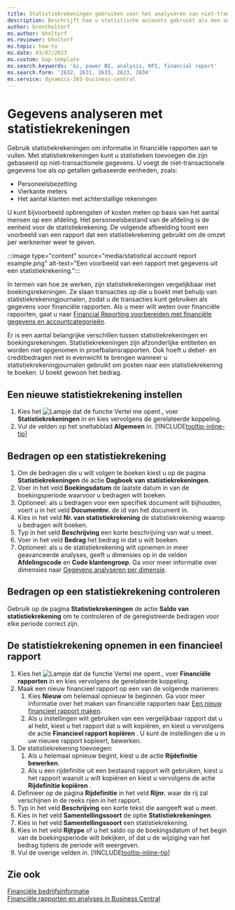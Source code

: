 ```yaml
---
title: Statistiekrekeningen gebruiken voor het analyseren van niet-transactionele gegevens
description: Beschrijft hoe u statistische accounts gebruikt als een andere gegevensbron voor uw analyses.
author: brentholtorf
ms.author: bholtorf
ms.reviewer: bholtorf
ms.topic: how-to
ms.date: 03/07/2023
ms.custom: bap-template
ms.search.keywords: 'bi, power BI, analysis, KPI, financial report'
ms.search.form: '2632, 2631, 2633, 2623, 2634'
ms.service: dynamics-365-business-central
---
```

# <a name="analyze-data-with-statistical-accounts"></a>Gegevens analyseren met statistiekrekeningen

Gebruik statistiekrekeningen om informatie in financiële rapporten aan te vullen. Met statistiekrekeningen kunt u statistieken toevoegen die zijn gebaseerd op niet-transactionele gegevens. U voegt de niet-transactionele gegevens toe als op getallen gebaseerde eenheden, zoals:

* Personeelsbezetting
* Vierkante meters
* Het aantal klanten met achterstallige rekeningen

U kunt bijvoorbeeld opbrengsten of kosten meten op basis van het aantal mensen op een afdeling. Het personeelsbestand van de afdeling is de eenheid voor de statistiekrekening. De volgende afbeelding toont een voorbeeld van een rapport dat een statistiekrekening gebruikt om de omzet per werknemer weer te geven.

:::image type="content" source="media/statistical account report example.png" alt-text="Een voorbeeld van een rapport met gegevens uit een statistiekrekening.":::

In termen van hoe ze werken, zijn statistiekrekeningen vergelijkbaar met boekingsrekeningen. Ze slaan transacties op die u boekt met behulp van statistiekrekeningjournalen, zodat u de transacties kunt gebruiken als gegevens voor financiële rapporten. Als u meer wilt weten over financiële rapporten, gaat u naar [Financial Reporting voorbereiden met financiële gegevens en accountcategorieën](bi-how-work-account-schedule.md). 

Er is een aantal belangrijke verschillen tussen statistiekrekeningen en boekingsrekeningen. Statistiekrekeningen zijn afzonderlijke entiteiten en worden niet opgenomen in proefbalansrapporten. Ook hoeft u debet- en creditbedragen niet in evenwicht te brengen wanneer u statistiekrekeningjournalen gebruikt om posten naar een statistiekrekening te boeken. U boekt gewoon het bedrag.

## <a name="set-up-a-statistical-account"></a>Een nieuwe statistiekrekening instellen

1. Kies het ![Lampje dat de functie Vertel me opent.](media/ui-search/search_small.png "Vertel me wat u wilt doen"), voer **Statistiekrekeningen** in en kies vervolgens de gerelateerde koppeling.
1. Vul de velden op het sneltabblad **Algemeen** in. [!INCLUDE[tooltip-inline-tip](includes/tooltip-inline-tip_md.md)]

## <a name="post-amounts-to-a-statistical-account"></a>Bedragen op een statistiekrekening

1. Om de bedragen die u wilt volgen te boeken kiest u op de pagina **Statistiekrekeningen** de actie **Dagboek van statistiekrekeningen**.
1. Voer in het veld **Boekingsdatum** de laatste datum in van de boekingsperiode waarvoor u bedragen wilt boeken.
1. Optioneel: als u bedragen voor een specifiek document wilt bijhouden, voert u in het veld **Documentnr.** de id van het document in.
1. Kies in het veld **Nr. van statistiekrekening** de statistiekrekening waarop u bedragen wilt boeken.
1. Typ in het veld **Beschrijving** een korte beschrijving van wat u meet.  
1. Voer in het veld **Bedrag** het bedrag in dat u wilt boeken. 
1. Optioneel: als u de statistiekrekening wilt opnemen in meer geavanceerde analyses, geeft u dimensies op in de velden **Afdelingscode** en **Code klantengroep**. Ga voor meer informatie over dimensies naar [Gegevens analyseren per dimensie](bi-how-analyze-data-dimension.md).

## <a name="verify-statistical-account-amounts"></a>Bedragen op een statistiekrekening controleren

Gebruik op de pagina **Statistiekrekeningen** de actie **Saldo van statistiekrekening** om te controleren of de geregistreerde bedragen voor elke periode correct zijn.  

## <a name="include-the-statistical-account-in-a-financial-report"></a>De statistiekrekening opnemen in een financieel rapport

1. Kies het ![Lampje dat de functie Vertel me opent.](media/ui-search/search_small.png "Vertel me wat u wilt doen"), voer **Financiële rapporten** in en kies vervolgens de gerelateerde koppeling.
1. Maak een nieuw financieel rapport op een van de volgende manieren:
    1. Kies **Nieuw** om helemaal opnieuw te beginnen. Ga voor meer informatie over het maken van financiële rapporten naar [Een nieuw financieel rapport maken](bi-how-work-account-schedule.md#create-a-new-financial-report).
    1. Als u instellingen wilt gebruiken van een vergelijkbaar rapport dat u al hebt, kiest u het rapport dat u wilt kopiëren, en kiest u vervolgens de actie **Financieel rapport kopiëren** . U kunt de instellingen die u in uw nieuwe rapport kopieert, bewerken.
1. De statistiekrekening toevoegen:
    1. Als u helemaal opnieuw begint, kiest u de actie **Rijdefinitie bewerken**.
    1. Als u een rijdefinitie uit een bestaand rapport wilt gebruiken, kiest u het rapport waaruit u wilt kopiëren en kiest u vervolgens de actie **Rijdefinitie kopiëren** .
1. Definieer op de pagina **Rijdefinitie** in het veld **Rijnr.** waar de rij zal verschijnen in de reeks rijen in het rapport.
1. Typ in het veld **Beschrijving** een korte tekst die aangeeft wat u meet.
1. Kies in het veld **Samentellingssoort** de optie **Statistiekrekeningen**.
1. Kies in het veld **Samentellingssoort** een statistiekrekening.
1. Kies in het veld **Rijtype** of u het saldo op de boekingsdatum of het begin van de boekingsperiode wilt bekijken, of dat u de wijziging van het bedrag tijdens de periode wilt weergeven.
1. Vul de overige velden in. [!INCLUDE[tooltip-inline-tip](includes/tooltip-inline-tip_md.md)]

## <a name="see-also"></a>Zie ook

[Financiële bedrijfsinformatie](bi.md)  
[Financiële rapporten en analyses in Business Central](finance-reports.md)

